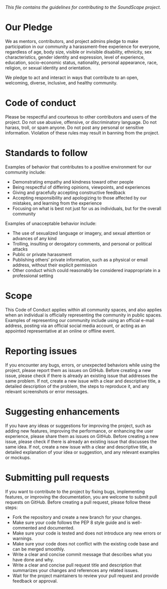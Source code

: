 *This file contains the guidelines for contributing to the SoundScape project.*

# Our Pledge

We as mentors, contributors, and project admins pledge to make participation in our
community a harassment-free experience for everyone, regardless of age, body
size, visible or invisible disability, ethnicity, sex characteristics, gender
identity and expression, level of experience, education, socio-economic status,
nationality, personal appearance, race, religion, or sexual identity
and orientation.

We pledge to act and interact in ways that contribute to an open, welcoming,
diverse, inclusive, and healthy community.

# Code of conduct
Please be respectful and courteous to other contributors and users of the project. Do not use abusive, offensive, or discriminatory language. Do not harass, troll, or spam anyone. Do not post any personal or sensitive information. Violation of these rules may result in banning from the project.

# Standards to follow

Examples of behavior that contributes to a positive environment for our
community include:

* Demonstrating empathy and kindness toward other people
* Being respectful of differing opinions, viewpoints, and experiences
* Giving and gracefully accepting constructive feedback
* Accepting responsibility and apologizing to those affected by our mistakes,
  and learning from the experience
* Focusing on what is best not just for us as individuals, but for the
  overall community

Examples of unacceptable behavior include:

* The use of sexualized language or imagery, and sexual attention or
  advances of any kind
* Trolling, insulting or derogatory comments, and personal or political attacks
* Public or private harassment
* Publishing others' private information, such as a physical or email
  address, without their explicit permission
* Other conduct which could reasonably be considered inappropriate in a
  professional setting

# Scope

This Code of Conduct applies within all community spaces, and also applies when
an individual is officially representing the community in public spaces.
Examples of representing our community include using an official e-mail address,
posting via an official social media account, or acting as an appointed
representative at an online or offline event.

# Reporting issues
If you encounter any bugs, errors, or unexpected behaviors while using the project, please report them as issues on GitHub. Before creating a new issue, please check if there is already an existing issue that addresses the same problem. If not, create a new issue with a clear and descriptive title, a detailed description of the problem, the steps to reproduce it, and any relevant screenshots or error messages.

# Suggesting enhancements
If you have any ideas or suggestions for improving the project, such as adding new features, improving the performance, or enhancing the user experience, please share them as issues on GitHub. Before creating a new issue, please check if there is already an existing issue that discusses the same idea. If not, create a new issue with a clear and descriptive title, a detailed explanation of your idea or suggestion, and any relevant examples or mockups.

# Submitting pull requests
If you want to contribute to the project by fixing bugs, implementing features, or improving the documentation, you are welcome to submit pull requests on GitHub. Before creating a pull request, please follow these steps:

- Fork the repository and create a new branch for your changes.
- Make sure your code follows the PEP 8 style guide and is well-commented and documented.
- Make sure your code is tested and does not introduce any new errors or warnings.
- Make sure your code does not conflict with the existing code base and can be merged smoothly.
- Write a clear and concise commit message that describes what you have done and why.
- Write a clear and concise pull request title and description that summarizes your changes and references any related issues.
- Wait for the project maintainers to review your pull request and provide feedback or approval.
